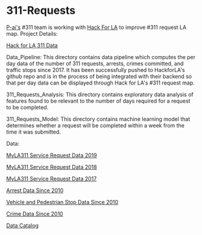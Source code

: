 # 311-Requests
[P-ai's](https://www.p-ai.org/) #311 team is working with [Hack For LA](https://www.hackforla.org/#hack-nights) to improve #311 request LA map. Project Details: 

[Hack for LA 311 Data](https://www.hackforla.org/projects/311-data)

Data_Pipeline: This directory contains data pipeline which computes the per day data of the number of 311 requests, arrests, crimes committed, and traffic stops since 2017. It has been successfully pushed to HackforLA's github repo and is in the process of being integrated with their backend so that per day data can be displayed through Hack for LA's #311 request map.

311_Requests_Analysis: This directory contains exploratory data analysis of features found to be relevant to the number of days required for a request to be completed.

311_Requests_Model: This directory contains machine learning model that determines whether a request will be completed within a week from the time it was submitted.

Data:

[MyLA311 Service Request Data 2019](https://data.lacity.org/A-Well-Run-City/MyLA311-Service-Request-Data-2019/pvft-t768)

[MyLA311 Service Request Data 2018](https://data.lacity.org/A-Well-Run-City/MyLA311-Service-Request-Data-2018/h65r-yf5i)

[MyLA311 Service Request Data 2017](https://data.lacity.org/A-Well-Run-City/MyLA311-Service-Request-Data-2017/d4vt-q4t5)

[Arrest Data Since 2010](https://data.lacity.org/A-Safe-City/Arrest-Data-from-2010-to-Present/yru6-6re4/data)

[Vehicle and Pedestrian Stop Data Since 2010](https://data.lacity.org/A-Safe-City/Vehicle-and-Pedestrian-Stop-Data-2010-to-Present/ci25-wgt7/data)

[Crime Data Since 2010](https://data.lacity.org/A-Safe-City/Crime-Data-from-2010-to-2019/63jg-8b9z/data)

[Data Catalog](https://data.lacity.org/browse?q=&sortBy=relevance)
